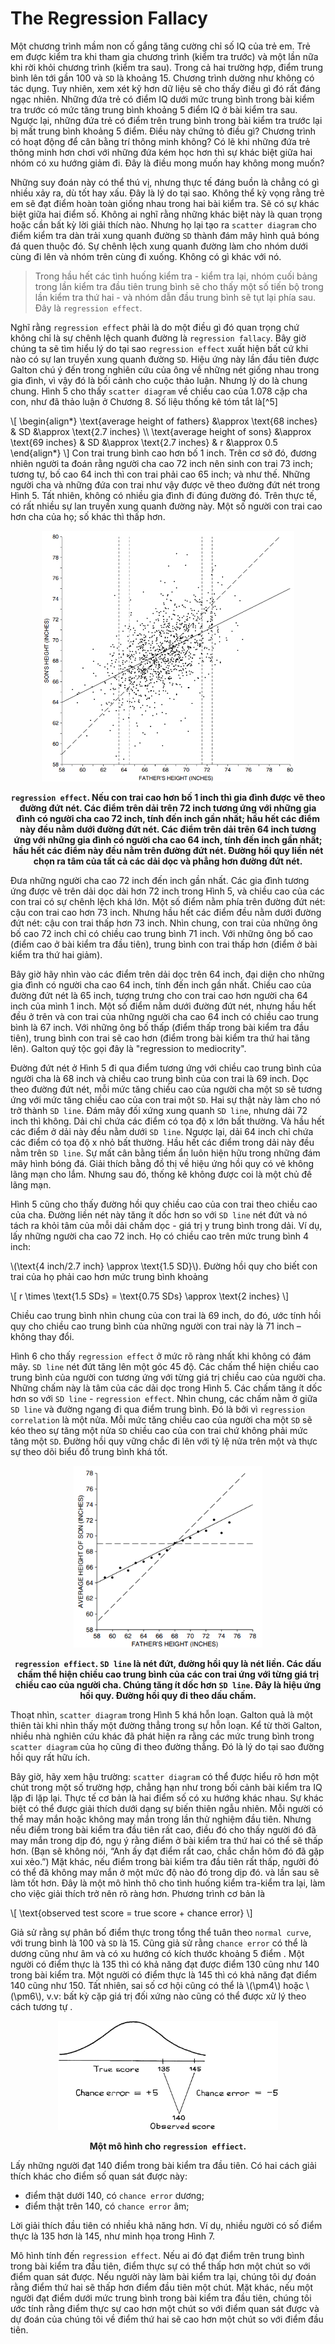 # The Regression Fallacy

Một chương trình mầm non cố gắng tăng cường chỉ số IQ của trẻ em. Trẻ em được kiểm tra khi tham gia chương trình (kiểm tra trước) và một lần nữa khi rời khỏi chương trình (kiểm tra sau). Trong cả hai trường hợp, điểm trung bình lên tới gần 100 và `SD` là khoảng 15. Chương trình dường như không có tác dụng. Tuy nhiên, xem xét kỹ hơn dữ liệu sẽ cho thấy điều gì đó rất đáng ngạc nhiên. Những đứa trẻ có điểm IQ dưới mức trung bình trong bài kiểm tra trước có mức tăng trung bình khoảng 5 điểm IQ ở bài kiểm tra sau. Ngược lại, những đứa trẻ có điểm trên trung bình trong bài kiểm tra trước lại bị mất trung bình khoảng 5 điểm. Điều này chứng tỏ điều gì? Chương trình có hoạt động để cân bằng trí thông minh không? Có lẽ khi những đứa trẻ thông minh hơn chơi với những đứa kém học hơn thì sự khác biệt giữa hai nhóm có xu hướng giảm đi. Đây là điều mong muốn hay không mong muốn?

Những suy đoán này có thể thú vị, nhưng thực tế đáng buồn là chẳng có gì nhiều xảy ra, dù tốt hay xấu. Đây là lý do tại sao. Không thể kỳ vọng rằng trẻ em sẽ đạt điểm hoàn toàn giống nhau trong hai bài kiểm tra. Sẽ có sự khác biệt giữa hai điểm số. Không ai nghĩ rằng những khác biệt này là quan trọng hoặc cần bất kỳ lời giải thích nào. Nhưng họ lại tạo ra `scatter diagram` cho điểm kiểm tra dàn trải xung quanh đường `SD` thành đám mây hình quả bóng đá quen thuộc đó. Sự chênh lệch xung quanh đường làm cho nhóm dưới cùng đi lên và nhóm trên cùng đi xuống. Không có gì khác với nó.

> Trong hầu hết các tình huống kiểm tra - kiểm tra lại, nhóm cuối bảng trong lần kiểm tra đầu tiên trung bình sẽ cho thấy một số tiến bộ trong lần kiểm tra thứ hai - và nhóm dẫn đầu trung bình sẽ tụt lại phía sau. Đây là `regression effect`.

Nghĩ rằng `regression effect` phải là do một điều gì đó quan trọng chứ không chỉ là sự chênh lệch quanh đường là `regression fallacy`.
Bây giờ chúng ta sẽ tìm hiểu lý do tại sao `regression effect` xuất hiện bất cứ khi nào có sự lan truyền xung quanh đường `SD`. Hiệu ứng này lần đầu tiên được Galton chú ý đến trong nghiên cứu của ông về những nét giống nhau trong gia đình, vì vậy đó là bối cảnh cho cuộc thảo luận. Nhưng lý do là chung chung. Hình 5 cho thấy `scatter diagram` về chiều cao của 1.078 cặp cha con, như đã thảo luận ở Chương 8. Số liệu thống kê tóm tắt là[^5]

\\[
\begin{align*}
\text{average height of fathers} &\approx \text{68 inches} & SD &\approx \text{2.7 inches} \\\\
\text{average height of sons} &\approx \text{69 inches} & SD &\approx \text{2.7 inches} & r &\approx 0.5
\end{align*}
\\]
Con trai trung bình cao hơn bố 1 inch. Trên cơ sở đó, đương nhiên người ta đoán rằng người cha cao 72 inch nên sinh con trai 73 inch; tương tự, bố cao 64 inch thì con trai phải cao 65 inch; và như thế. Những người cha và những đứa con trai như vậy được vẽ theo đường đứt nét trong Hình 5. Tất nhiên, không có nhiều gia đình đi đúng đường đó. Trên thực tế, có rất nhiều sự lan truyền xung quanh đường này. Một số người con trai cao hơn cha của họ; số khác thì thấp hơn.

<center><img src="fig5.png" width="80%" height="auto"></center>

**<center>`regression effect`. Nếu con trai cao hơn bố 1 inch thì gia đình được vẽ theo đường đứt nét. Các điểm trên dải trên 72 inch tương ứng với những gia đình có người cha cao 72 inch, tính đến inch gần nhất; hầu hết các điểm này đều nằm dưới đường đứt nét. Các điểm trên dải trên 64 inch tương ứng với những gia đình có người cha cao 64 inch, tính đến inch gần nhất; hầu hết các điểm này đều nằm trên đường đứt nét. Đường hồi quy liền nét chọn ra tâm của tất cả các dải dọc và phẳng hơn đường đứt nét.</center>**

Đưa những người cha cao 72 inch đến inch gần nhất. Các gia đình tương ứng được vẽ trên dải dọc dài hơn 72 inch trong Hình 5, và chiều cao của các con trai có sự chênh lệch khá lớn. Một số điểm nằm phía trên đường đứt nét: cậu con trai cao hơn 73 inch. Nhưng hầu hết các điểm đều nằm dưới đường đứt nét: cậu con trai thấp hơn 73 inch. Nhìn chung, con trai của những ông bố cao 72 inch chỉ có chiều cao trung bình 71 inch. Với những ông bố cao (điểm cao ở bài kiểm tra đầu tiên), trung bình con trai thấp hơn (điểm ở bài kiểm tra thứ hai giảm).

Bây giờ hãy nhìn vào các điểm trên dải dọc trên 64 inch, đại diện cho những gia đình có người cha cao 64 inch, tính đến inch gần nhất. Chiều cao của đường đứt nét là 65 inch, tượng trưng cho con trai cao hơn người cha 64 inch của mình 1 inch. Một số điểm nằm dưới đường đứt nét, nhưng hầu hết đều ở trên và con trai của những người cha cao 64 inch có chiều cao trung bình là 67 inch. Với những ông bố thấp (điểm thấp trong bài kiểm tra đầu tiên), trung bình con trai sẽ cao hơn (điểm trong bài kiểm tra thứ hai tăng lên). Galton quý tộc gọi đây là "regression to mediocrity".

Đường đứt nét ở Hình 5 đi qua điểm tương ứng với chiều cao trung bình của người cha là 68 inch và chiều cao trung bình của con trai là 69 inch. Dọc theo đường đứt nét, mỗi mức tăng chiều cao của người cha một `SD` sẽ tương ứng với mức tăng chiều cao của con trai một `SD`. Hai sự thật này làm cho nó trở thành `SD line`. Đám mây đối xứng xung quanh `SD line`, nhưng dải 72 inch thì không. Dải chỉ chứa các điểm có tọa độ x lớn bất thường. Và hầu hết các điểm ở dải này đều nằm dưới `SD line`. Ngược lại, dải 64 inch chỉ chứa các điểm có tọa độ x nhỏ bất thường. Hầu hết các điểm trong dải này đều nằm trên `SD line`. Sự mất cân bằng tiềm ẩn luôn hiện hữu trong những đám mây hình bóng đá. Giải thích bằng đồ thị về hiệu ứng hồi quy có vẻ không lãng mạn cho lắm. Nhưng sau đó, thống kê không được coi là một chủ đề lãng mạn.

Hình 5 cũng cho thấy đường hồi quy chiều cao của con trai theo chiều cao của cha. Đường liền nét này tăng ít dốc hơn so với `SD line` nét đứt và nó tách ra khỏi tâm của mỗi dải chấm dọc - giá trị y trung bình trong dải. Ví dụ, lấy những người cha cao 72 inch. Họ có chiều cao trên mức trung bình 4 inch:

\\(\text{4 inch/2.7 inch} \approx \text{1.5 SD}\\). Đường hồi quy cho biết con trai của họ phải cao hơn mức trung bình khoảng

\\[
r \times \text{1.5 SDs} = \text{0.75 SDs} \approx \text{2 inches}
\\]

Chiều cao trung bình nhìn chung của con trai là 69 inch, do đó, ước tính hồi quy cho chiều cao trung bình của những người con trai này là 71 inch – không thay đổi.

Hình 6 cho thấy `regression effect` ở mức rõ ràng nhất khi không có đám mây. `SD line` nét đứt tăng lên một góc 45 độ. Các chấm thể hiện chiều cao trung bình của người con tương ứng với từng giá trị chiều cao của người cha. Những chấm này là tâm của các dải dọc trong Hình 5. Các chấm tăng ít dốc hơn so với `SD line` - `regression effect`. Nhìn chung, các chấm nằm ở giữa `SD line` và đường ngang đi qua điểm trung bình. Đó là bởi vì `regression correlation` là một nửa. Mỗi mức tăng chiều cao của người cha một `SD` sẽ kéo theo sự tăng một nửa `SD` chiều cao của con trai chứ không phải mức tăng một `SD`. Đường hồi quy vững chắc đi lên với tỷ lệ nửa trên một và thực sự theo dõi biểu đồ trung bình khá tốt.

<center><img src="fig6.png" width="60%" height="auto"></center>

**<center>`regression effiect`. `SD line` là nét đứt, đường hồi quy là nét liền. Các dấu chấm thể hiện chiều cao trung bình của các con trai ứng với từng giá trị chiều cao của người cha. Chúng tăng ít dốc hơn `SD line`. Đây là hiệu ứng hồi quy. Đường hồi quy đi theo dấu chấm.</center>**

Thoạt nhìn, `scatter diagram` trong Hình 5 khá hỗn loạn. Galton quả là một thiên tài khi nhìn thấy một đường thẳng trong sự hỗn loạn. Kể từ thời Galton, nhiều nhà nghiên cứu khác đã phát hiện ra rằng các mức trung bình trong `scatter diagram` của họ cũng đi theo đường thẳng. Đó là lý do tại sao đường hồi quy rất hữu ích.

Bây giờ, hãy xem hậu trường: `scatter diagram` có thể được hiểu rõ hơn một chút trong một số trường hợp, chẳng hạn như trong bối cảnh bài kiểm tra IQ lặp đi lặp lại. Thực tế cơ bản là hai điểm số có xu hướng khác nhau. Sự khác biệt có thể được giải thích dưới dạng sự biến thiên ngẫu nhiên. Mỗi người có thể may mắn hoặc không may mắn trong lần thử nghiệm đầu tiên. Nhưng nếu điểm trong bài kiểm tra đầu tiên rất cao, điều đó cho thấy người đó đã may mắn trong dịp đó, ngụ ý rằng điểm ở bài kiểm tra thứ hai có thể sẽ thấp hơn. (Bạn sẽ không nói, “Anh ấy đạt điểm rất cao, chắc chắn hôm đó đã gặp xui xẻo.”) Mặt khác, nếu điểm trong bài kiểm tra đầu tiên rất thấp, người đó có thể đã không may mắn ở một mức độ nào đó trong dịp đó. và lần sau sẽ làm tốt hơn.
Đây là một mô hình thô cho tình huống kiểm tra-kiểm tra lại, làm cho việc giải thích trở nên rõ ràng hơn. Phương trình cơ bản là

\\[
\text{observed test score = true score + chance error}
\\]

Giả sử rằng sự phân bố điểm thực trong tổng thể tuân theo `normal curve`, với trung bình là 100 và `SD` là 15. Cũng giả sử rằng `chance error` có thể là dương cũng như âm và có xu hướng có kích thước khoảng 5 điểm . Một người có điểm thực là 135 thì có khả năng đạt được điểm 130 cũng như 140 trong bài kiểm tra. Một người có điểm thực là 145 thì có khả năng đạt điểm 140 cũng như 150. Tất nhiên, sai số cơ hội cũng có thể là \\(\pm4\\) hoặc \\(\pm6\\), v.v: bất kỳ cặp giá trị đối xứng nào cũng có thể được xử lý theo cách tương tự .

<center><img src="fig7.png" width="70%" height="auto"></center>

**<center>Một mô hình cho `regression effiect`.</center>**

Lấy những người đạt 140 điểm trong bài kiểm tra đầu tiên. Có hai cách giải thích khác cho điểm số quan sát được này:

- điểm thật dưới 140, có `chance error` dương;
- điểm thật trên 140, có `chance error` âm;

Lời giải thích đầu tiên có nhiều khả năng hơn. Ví dụ, nhiều người có số điểm thực là 135 hơn là 145, như minh họa trong Hình 7.

Mô hình tính đến `regression effect`. Nếu ai đó đạt điểm trên trung bình trong bài kiểm tra đầu tiên, điểm thực sự có thể thấp hơn một chút so với điểm quan sát được. Nếu người này làm bài kiểm tra lại, chúng tôi dự đoán rằng điểm thứ hai sẽ thấp hơn điểm đầu tiên một chút. Mặt khác, nếu một người đạt điểm dưới mức trung bình trong bài kiểm tra đầu tiên, chúng tôi ước tính rằng điểm thực sự cao hơn một chút so với điểm quan sát được và dự đoán của chúng tôi về điểm thứ hai sẽ cao hơn một chút so với điểm đầu tiên.
